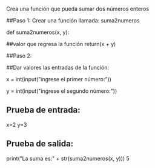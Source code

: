  
Crea una función que pueda sumar dos números enteros

##Paso 1: 
Crear una función llamada: suma2numeros

def suma2numeros(x, y):

##valor que regresa la función
  return(x + y)
  
##Paso 2:

##Dar valores  las entradas de la función:

x = int(input("ingrese el primer número:"))

y = int(input("ingrese el segundo número:"))

## Prueba de entrada:
x=2
y=3

## Prueba de salida:
print("La suma es:" + str(suma2numeros(x, y))) 
5


